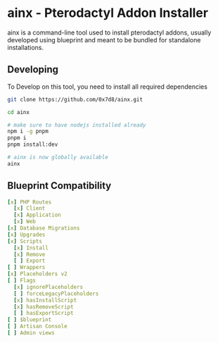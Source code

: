 # ainx - Pterodactyl Addon Installer

ainx is a command-line tool used to install pterodactyl addons, usually developed
using blueprint and meant to be bundled for standalone installations.

## Developing

To Develop on this tool, you need to install all required dependencies

```bash
git clone https://github.com/0x7d8/ainx.git

cd ainx

# make sure to have nodejs installed already
npm i -g pnpm
pnpm i
pnpm install:dev

# ainx is now globally available
ainx
```

## Blueprint Compatibility

```yaml
[x] PHP Routes
  [x] Client
  [x] Application
  [x] Web
[x] Database Migrations
[x] Upgrades
[x] Scripts
  [x] Install
  [x] Remove
  [ ] Export
[ ] Wrappers
[x] Placeholders v2
[ ] Flags
  [x] ignorePlaceholders
  [ ] forceLegacyPlaceholders
  [x] hasInstallScript
  [x] hasRemoveScript
  [ ] hasExportScript
[ ] $blueprint
[ ] Artisan Console
[ ] Admin views
```
